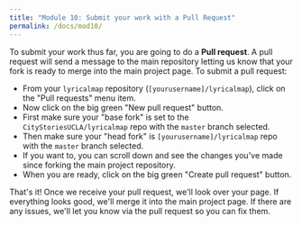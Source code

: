 ```yaml
---
title: "Module 10: Submit your work with a Pull Request"
permalink: /docs/mod10/
---
```


To submit your work thus far, you are going to do a **Pull request**. A pull request will send a message to the main repository letting us know that your fork is ready to merge into the main project page. To submit a pull request:

* From your `lyricalmap` repository (`[yourusername]/lyricalmap`), click on the "Pull requests" menu item.
* Now click on the big green "New pull request" button.
* First make sure your "base fork" is set to the `CityStoriesUCLA/lyricalmap` repo with the `master` branch selected.
* Then make sure your "head fork" is `[yourusername]/lyricalmap` repo with the `master` branch selected.
* If you want to, you can scroll down and see the changes you've made since forking the main project repository.
* When you are ready, click on the big green "Create pull request" button.

That's it! Once we receive your pull request, we'll look over your page. If everything looks good, we'll merge it into the main project page. If there are any issues, we'll let you know via the pull request so you can fix them.
